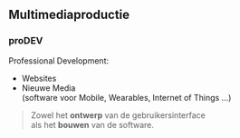 Multimediaproductie
-------------------

### proDEV

Professional Development:

 - Websites
 - Nieuwe Media  
  (software voor Mobile, Wearables, Internet of Things …)

> Zowel het **ontwerp** van de gebruikersinterface  
> als het **bouwen** van de software.